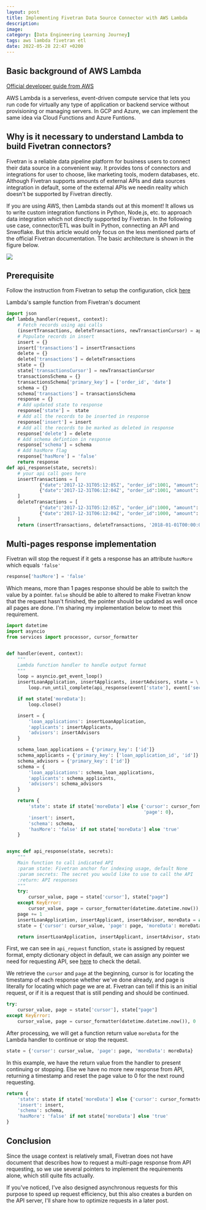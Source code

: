 ```yaml
---
layout: post
title: Implementing Fivetran Data Source Connector with AWS Lambda
description: 
image: 
category: [Data Engineering Learning Journey]
tags: aws lambda fivetran etl
date: 2022-05-28 22:47 +0200
---
```

## Basic background of AWS Lambda

[Official developer guide from AWS](https://aws.amazon.com/getting-started/hands-on/run-serverless-code/)

AWS Lambda is a serverless, event-driven compute service that lets you run code for virtually any type of application or backend service without provisioning or managing servers. In GCP and Azure, we can implement the same idea via Cloud Functions and Azure Funtions.


## Why is it necessary to understand Lambda to build Fivetran connectors?

Fivetran is a reliable data pipeline platform for business users to connect their data source in a convenient way. It provides tons of connectors and integrations for user to choose, like marketing tools, modern databases, etc. Although Fivetran supports amounts of external APIs and data sources integration in default, some of the external APIs we needin reality which doesn't be supported by Fivetran directly. 

If you are using AWS, then Lambda stands out at this moment! It allows us to write custom integration functions in Python, Node.js, etc. to approach data integration which not directly supported by Fivetran. In the following use case, connector/ETL was built in Python, connecting an API and Snwoflake. But this article would only focus on the less mentioned parts of the official Fivetran documentation. The basic architecture is shown in the figure below.


[ ![](https://s3.eu-central-1.amazonaws.com/samueltyh.github.io/posts/Fivetran_lambda.drawio.png)](https://s3.eu-central-1.amazonaws.com/samueltyh.github.io/posts/Fivetran_lambda.drawio.png)


## Prerequisite

Follow the instruction from Fivetran to setup the configuration, click [here](https://fivetran.com/docs/functions/aws-lambda)

Lambda's sample function from Fivetran's document

```python
import json
def lambda_handler(request, context):
    # Fetch records using api calls
    (insertTransactions, deleteTransactions, newTransactionCursor) = api_response(request['state'], request['secrets'])    
    # Populate records in insert    
    insert = {}    
    insert['transactions'] = insertTransactions    
    delete = {}
    delete['transactions'] = deleteTransactions    
    state = {}
    state['transactionsCursor'] = newTransactionCursor    
    transactionsSchema = {}
    transactionsSchema['primary_key'] = ['order_id', 'date']    
    schema = {}
    schema['transactions'] = transactionsSchema    
    response = {}    
    # Add updated state to response
    response['state'] =  state    
    # Add all the records to be inserted in response
    response['insert'] = insert    
    # Add all the records to be marked as deleted in response
    response['delete'] = delete    
    # Add schema defintion in response
    response['schema'] = schema    
    # Add hasMore flag
    response['hasMore'] = 'false'    
    return response	
def api_response(state, secrets):
    # your api call goes here
    insertTransactions = [
            {"date":'2017-12-31T05:12:05Z', "order_id":1001, "amount":'$1200', "discount":'$12'},
            {"date":'2017-12-31T06:12:04Z', "order_id":1001, "amount":'$1200', "discount":'$12'},
    ]    
    deleteTransactions = [
            {"date":'2017-12-31T05:12:05Z', "order_id":1000, "amount":'$1200', "discount":'$12'},
            {"date":'2017-12-31T06:12:04Z', "order_id":1000, "amount":'$1200', "discount":'$12'},
    ]    
    return (insertTransactions, deleteTransactions, '2018-01-01T00:00:00Z')
```


## Multi-pages response implementation

Fivetran will stop the request if it gets a response has an attribute `hasMore` which equals `'false'`

```python
response['hasMore'] = 'false'
```

Which means, more than 1 pages response should be able to switch the value by a pointer. `false` should be able to altered to make Fivetran know that the request hasn't finished, the pointer should be updated as well once all pages are done. I'm sharing my implementation below to meet this requirement.

```python
import datetime
import asyncio
from services import processor, cursor_formatter


def handler(event, context):
    """
    Lambda function handler to handle output format
    """
    loop = asyncio.get_event_loop()
    insertLoanApplication, insertApplicants, insertAdvisors, state = \
        loop.run_until_complete(api_response(event['state'], event['secrets']))

    if not state['moreData']:
        loop.close()

    insert = {
        'loan_applications': insertLoanApplication,
        'applicants': insertApplicants,
        'advisors': insertAdvisors
    }

    schema_loan_applications = {'primary_key': ['id']}
    schema_applicants = {'primary_key': ['loan_application_id', 'id']}
    schema_advisors = {'primary_key': ['id']}
    schema = {
        'loan_applications': schema_loan_applications,
        'applicants': schema_applicants,
        'advisors': schema_advisors
    }

    return {
        'state': state if state['moreData'] else {'cursor': cursor_formatter(datetime.datetime.now()),
                                                  'page': 0},
        'insert': insert,
        'schema': schema,
        'hasMore': 'false' if not state['moreData'] else 'true'
    }


async def api_response(state, secrets):
    """
    Main function to call indicated API
    :param state: Fivetran anchor for indexing usage, default None
    :param secrets: The secret you would like to use to call the API
    :return: API responses
    """
    try:
        cursor_value, page = state['cursor'], state["page"]
    except KeyError:
        cursor_value, page = cursor_formatter(datetime.datetime.now()), 0
    page += 1
    insertLoanApplication, insertApplicant, insertAdvisor, moreData = await processor(secrets, page, cursor_value)
    state = {'cursor': cursor_value, 'page': page, 'moreData': moreData}

    return insertLoanApplication, insertApplicant, insertAdvisor, state
```

First, we can see in `api_request` function, `state` is assigned by request format, empty dictionary object in default, we can assign any pointer we need for requesting API, see [here](https://fivetran.com/docs/functions/aws-lambda/sample-functions#samplefunctionrequest) to check the detail.

We retrieve the `cursor` and `page` at the beginning, cursor is for locating the timestamp of each response whether we've done already, and page is literally for locating which page we are at. Fivetran can tell if this is an initial request, or if it is a request that is still pending and should be continued.

```python
try:
    cursor_value, page = state['cursor'], state["page"]
except KeyError:
    cursor_value, page = cursor_formatter(datetime.datetime.now()), 0
```

After processing, we will get a function return value `moreData` for the Lambda handler to continue or stop the request.

```python
state = {'cursor': cursor_value, 'page': page, 'moreData': moreData}
```

In this example, we have the return value from the handler to present continuing or stopping. Else we have no more new response from API, returning a timestamp and reset the page value to 0 for the next round requesting.

```python
return {
    'state': state if state['moreData'] else {'cursor': cursor_formatter(datetime.datetime.now()), 'page': 0},
    'insert': insert,
    'schema': schema,
    'hasMore': 'false' if not state['moreData'] else 'true'
}
```

## Conclusion

Since the usage context is relatively small, Fivetran does not have document that describes how to request a multi-page response from API requesting, so we use several pointers to implement the requirements alone, which still quite fits actually.

If you've noticed, I've also designed asynchronous requests for this purpose to speed up request efficiency, but this also creates a burden on the API server, I'll share how to optimize requests in a later post.

